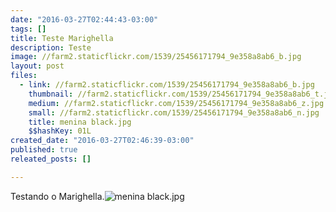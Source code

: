 ```yaml
---
date: "2016-03-27T02:44:43-03:00"
tags: []
title: Teste Marighella
description: Teste
image: //farm2.staticflickr.com/1539/25456171794_9e358a8ab6_b.jpg
layout: post
files:
  - link: //farm2.staticflickr.com/1539/25456171794_9e358a8ab6_b.jpg
    thumbnail: //farm2.staticflickr.com/1539/25456171794_9e358a8ab6_t.jpg
    medium: //farm2.staticflickr.com/1539/25456171794_9e358a8ab6_z.jpg
    small: //farm2.staticflickr.com/1539/25456171794_9e358a8ab6_n.jpg
    title: menina black.jpg
    $$hashKey: 01L
created_date: "2016-03-27T02:46:39-03:00"
published: true
releated_posts: []

---
```

<p>Testando o Marighella.<img alt="menina black.jpg" src="//farm2.staticflickr.com/1539/25456171794_9e358a8ab6_b.jpg" /></p>
